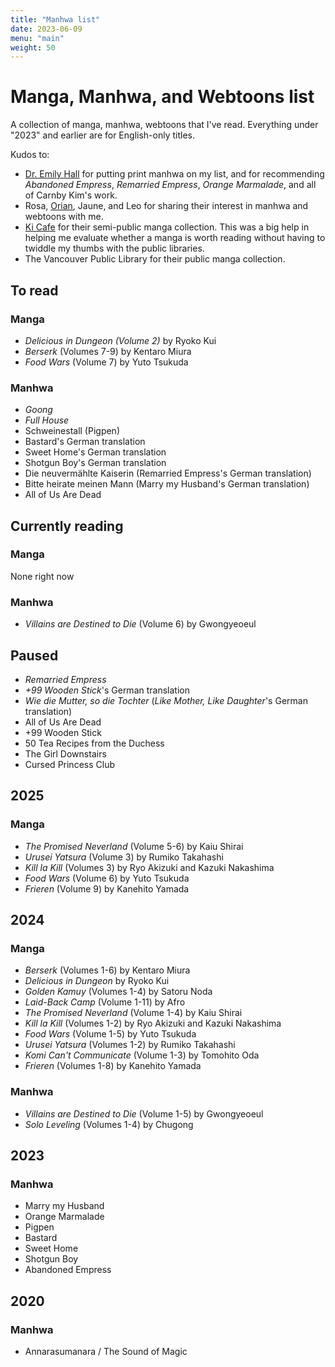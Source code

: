 ```yaml
---
title: "Manhwa list"
date: 2023-06-09
menu: "main"
weight: 50
---
```


# Manga, Manhwa, and Webtoons list

A collection of manga, manhwa, webtoons that I've read. Everything under "2023" and earlier are for English-only titles.

Kudos to:
* [Dr. Emily Hall](https://webtoongenius.com/) for putting print manhwa on my list, and for recommending *Abandoned Empress*, *Remarried Empress*, *Orange Marmalade*, and all of Carnby Kim's work.
* Rosa, [Orian](https://www.twitch.tv/orianhdx), Jaune, and Leo for sharing their interest in manhwa and webtoons with me.
* [Ki Cafe](https://order.ki-tea.com/) for their semi-public manga collection. This was a big help in helping me evaluate whether a manga is worth reading without having to twiddle my thumbs with the public libraries.
* The Vancouver Public Library for their public manga collection. 

## To read

### Manga
* *Delicious in Dungeon (Volume 2)* by Ryoko Kui
* *Berserk* (Volumes 7-9) by Kentaro Miura
* *Food Wars* (Volume 7) by Yuto Tsukuda

### Manhwa
* *Goong*
* *Full House*
* Schweinestall (Pigpen)
* Bastard's German translation
* Sweet Home's German translation
* Shotgun Boy's German translation
* Die neuvermählte Kaiserin (Remarried Empress's German translation)
* Bitte heirate meinen Mann (Marry my Husband's German translation)
* All of Us Are Dead

## Currently reading

### Manga
None right now

### Manhwa
* *Villains are Destined to Die* (Volume 6) by Gwongyeoeul

## Paused
* *Remarried Empress*
* *+99 Wooden Stick*'s German translation
* *Wie die Mutter, so die Tochter* (*Like Mother, Like Daughter*'s German translation)
* All of Us Are Dead
* +99 Wooden Stick
* 50 Tea Recipes from the Duchess
* The Girl Downstairs
* Cursed Princess Club

## 2025

### Manga
* *The Promised Neverland* (Volume 5-6) by Kaiu Shirai
* *Urusei Yatsura* (Volume 3) by Rumiko Takahashi
* *Kill la Kill* (Volumes 3) by Ryo Akizuki and Kazuki Nakashima
* *Food Wars* (Volume 6) by Yuto Tsukuda
* *Frieren* (Volume 9) by Kanehito Yamada

## 2024

### Manga
* *Berserk* (Volumes 1-6) by Kentaro Miura
* *Delicious in Dungeon* by Ryoko Kui
* *Golden Kamuy* (Volumes 1-4) by Satoru Noda
* *Laid-Back Camp* (Volume 1-11) by Afro
* *The Promised Neverland* (Volume 1-4) by Kaiu Shirai
* *Kill la Kill* (Volumes 1-2) by Ryo Akizuki and Kazuki Nakashima
* *Food Wars* (Volume 1-5) by Yuto Tsukuda
* *Urusei Yatsura* (Volumes 1-2) by Rumiko Takahashi
* *Komi Can't Communicate* (Volume 1-3) by Tomohito Oda
* *Frieren* (Volumes 1-8) by Kanehito Yamada

### Manhwa
* *Villains are Destined to Die* (Volume 1-5) by Gwongyeoeul
* *Solo Leveling* (Volumes 1-4) by Chugong

## 2023

### Manhwa
* Marry my Husband
* Orange Marmalade
* Pigpen
* Bastard
* Sweet Home
* Shotgun Boy
* Abandoned Empress


## 2020

### Manhwa
* Annarasumanara / The Sound of Magic